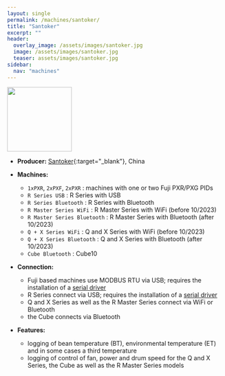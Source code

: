 ```yaml
---
layout: single
permalink: /machines/santoker/
title: "Santoker"
excerpt: ""
header:
  overlay_image: /assets/images/santoker.jpg
  image: /assets/images/santoker.jpg
  teaser: assets/images/santoker.jpg
sidebar:
  nav: "machines"
---
```

<img class="tab-image" src="{{ site.baseurl }}/assets/images/supporter-badge.png" width="150px">

* __Producer:__ [Santoker](){:target="_blank"}, China

* __Machines:__ 
  - `1xPXR`, `2xPXF`, `2xPXR` : machines with one or two Fuji PXR/PXG PIDs
  - `R Series USB` : R Series with USB
  - `R Series Bluetooth` : R Series with Bluetooth
  - `R Master Series WiFi` : R Master Series with WiFi (before 10/2023)
  - `R Master Series Bluetooth` : R Master Series with Bluetooth (after 10/2023)
  - `Q + X Series WiFi` : Q and X Series with WiFi (before 10/2023)
  - `Q + X Series Bluetooth` : Q and X Series with Bluetooth (after 10/2023)
  - `Cube Bluetooth` : Cube10

* __Connection:__ 
  - Fuji based machines use MODBUS RTU via USB; requires the installation of a [serial driver](/modbus_serial/)
  - R Series connect via USB; requires the installation of a [serial driver](/modbus_serial/)
  - Q and X Series as well as the R Master Series connect via WiFi or Bluetooth
  - the Cube connects via Bluetooth
* __Features:__ 
  - logging of bean temperature (BT), environmental temperature (ET) and in some cases a third temperature
  - logging of control of fan, power and drum speed for the Q and X Series, the Cube as well as the R Master Series models